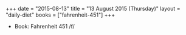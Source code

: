 +++
date = "2015-08-13"
title = "13 August 2015 (Thursday)"
layout = "daily-diet"
books = ["fahrenheit-451"]
+++


* Book: Fahrenheit 451 /f/